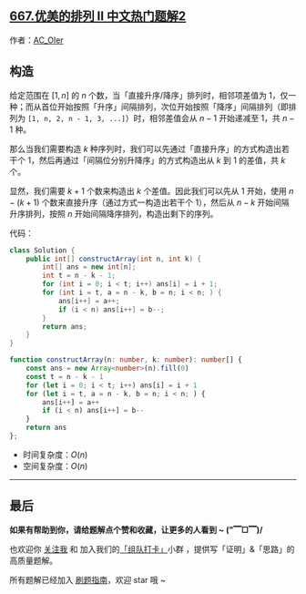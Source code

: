 ## [667.优美的排列 II 中文热门题解2](https://leetcode.cn/problems/beautiful-arrangement-ii/solutions/100000/by-ac_oier-lyns)

作者：[AC_OIer](https://leetcode.cn/u/AC_OIer)
## 构造

给定范围在 $[1, n]$ 的 $n$ 个数，当「直接升序/降序」排列时，相邻项差值为 $1$，仅一种；而从首位开始按照「升序」间隔排列，次位开始按照「降序」间隔排列（即排列为 `[1, n, 2, n - 1, 3, ...]`）时，相邻差值会从 $n - 1$ 开始递减至 $1$，共 $n - 1$ 种。

那么当我们需要构造 $k$ 种序列时，我们可以先通过「直接升序」的方式构造出若干个 $1$，然后再通过「间隔位分别升降序」的方式构造出从 $k$ 到 $1$ 的差值，共 $k$ 个。

显然，我们需要 $k + 1$ 个数来构造出 $k$ 个差值。因此我们可以先从 $1$ 开始，使用 $n - (k + 1)$ 个数来直接升序（通过方式一构造出若干个 $1$），然后从 $n - k$ 开始间隔升序排列，按照 $n$ 开始间隔降序排列，构造出剩下的序列。

代码：
```Java []
class Solution {
    public int[] constructArray(int n, int k) {
        int[] ans = new int[n];
        int t = n - k - 1;
        for (int i = 0; i < t; i++) ans[i] = i + 1;
        for (int i = t, a = n - k, b = n; i < n; ) {
            ans[i++] = a++;
            if (i < n) ans[i++] = b--;
        }
        return ans;
    }
}
```
```TypeScript []
function constructArray(n: number, k: number): number[] {
    const ans = new Array<number>(n).fill(0)
    const t = n - k - 1
    for (let i = 0; i < t; i++) ans[i] = i + 1
    for (let i = t, a = n - k, b = n; i < n; ) {
        ans[i++] = a++
        if (i < n) ans[i++] = b--
    }
    return ans
};
```
* 时间复杂度：$O(n)$
* 空间复杂度：$O(n)$

---

## 最后

**如果有帮助到你，请给题解点个赞和收藏，让更多的人看到 ~ ("▔□▔)/**

也欢迎你 [关注我](https://oscimg.oschina.net/oscnet/up-19688dc1af05cf8bdea43b2a863038ab9e5.png) 和 加入我们的[「组队打卡」](https://leetcode-cn.com/u/ac_oier/)小群 ，提供写「证明」&「思路」的高质量题解。

所有题解已经加入 [刷题指南](https://github.com/SharingSource/LogicStack-LeetCode/wiki)，欢迎 star 哦 ~
